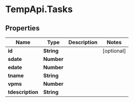 # TempApi.Tasks

## Properties

Name | Type | Description | Notes
------------ | ------------- | ------------- | -------------
**id** | **String** |  | [optional] 
**sdate** | **Number** |  | 
**edate** | **Number** |  | 
**tname** | **String** |  | 
**vpms** | **Number** |  | 
**tdescription** | **String** |  | 


